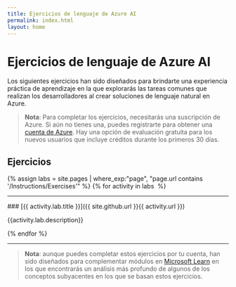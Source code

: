 ```yaml
---
title: Ejercicios de lenguaje de Azure AI
permalink: index.html
layout: home
---
```


# Ejercicios de lenguaje de Azure AI

Los siguientes ejercicios han sido diseñados para brindarte una experiencia práctica de aprendizaje en la que explorarás las tareas comunes que realizan los desarrolladores al crear soluciones de lenguaje natural en Azure. 

> **Nota**: Para completar los ejercicios, necesitarás una suscripción de Azure. Si aún no tienes una, puedes registrarte para obtener una [cuenta de Azure](https://azure.microsoft.com/free). Hay una opción de evaluación gratuita para los nuevos usuarios que incluye créditos durante los primeros 30 días.

## Ejercicios

{% assign labs = site.pages | where_exp:"page", "page.url contains '/Instructions/Exercises'" %} {% for activity in labs  %}
<hr>
### [{{ activity.lab.title }}]({{ site.github.url }}{{ activity.url }})

{{activity.lab.description}}

{% endfor %}

<hr>

> **Nota**: aunque puedes completar estos ejercicios por tu cuenta, han sido diseñados para complementar módulos en [Microsoft Learn](https://learn.microsoft.com/training/paths/develop-language-solutions-azure-ai/) en los que encontrarás un análisis más profundo de algunos de los conceptos subyacentes en los que se basan estos ejercicios. 
